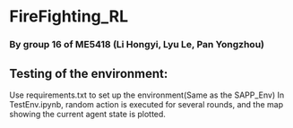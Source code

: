 # FireFighting_RL
### By group 16 of ME5418 (Li Hongyi, Lyu Le, Pan Yongzhou)
## Testing of the environment:
Use requirements.txt to set up the environment(Same as the SAPP_Env)
In TestEnv.ipynb, random action is executed for several rounds, and the map showing the current agent state is plotted.
